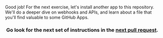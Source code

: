 Good job! For the next exercise, let's install another app to this repository. We'll do a deeper dive on webhooks and APIs, and learn about a file that you'll find valuable to some GitHub Apps.

<h3 align="center">Go look for the next set of instructions in the <a href="{{ url }}">next pull request</a>.</h3>
